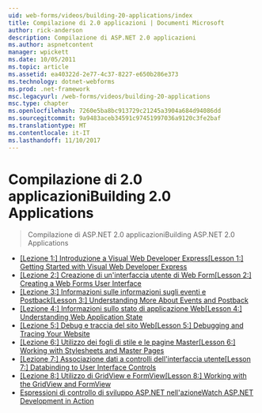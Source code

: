 ```yaml
---
uid: web-forms/videos/building-20-applications/index
title: Compilazione di 2.0 applicazioni | Documenti Microsoft
author: rick-anderson
description: Compilazione di ASP.NET 2.0 applicazioni
ms.author: aspnetcontent
manager: wpickett
ms.date: 10/05/2011
ms.topic: article
ms.assetid: ea40322d-2e77-4c37-8227-e650b286e373
ms.technology: dotnet-webforms
ms.prod: .net-framework
msc.legacyurl: /web-forms/videos/building-20-applications
msc.type: chapter
ms.openlocfilehash: 7260e5ba8bc913729c21245a3904a684d94086dd
ms.sourcegitcommit: 9a9483aceb34591c97451997036a9120c3fe2baf
ms.translationtype: MT
ms.contentlocale: it-IT
ms.lasthandoff: 11/10/2017
---
```

<a name="building-20-applications"></a><span data-ttu-id="9e091-103">Compilazione di 2.0 applicazioni</span><span class="sxs-lookup"><span data-stu-id="9e091-103">Building 2.0 Applications</span></span>
====================
> <span data-ttu-id="9e091-104">Compilazione di ASP.NET 2.0 applicazioni</span><span class="sxs-lookup"><span data-stu-id="9e091-104">Building ASP.NET 2.0 Applications</span></span>


- <span data-ttu-id="9e091-105">[[Lezione 1:] Introduzione a Visual Web Developer Express](lesson-1-getting-started-with-visual-web-developer-express.md)</span><span class="sxs-lookup"><span data-stu-id="9e091-105">[[Lesson 1:] Getting Started with Visual Web Developer Express](lesson-1-getting-started-with-visual-web-developer-express.md)</span></span>
- <span data-ttu-id="9e091-106">[[Lezione 2:] Creazione di un'interfaccia utente di Web Form](lesson-2-creating-a-web-forms-user-interface.md)</span><span class="sxs-lookup"><span data-stu-id="9e091-106">[[Lesson 2:] Creating a Web Forms User Interface](lesson-2-creating-a-web-forms-user-interface.md)</span></span>
- <span data-ttu-id="9e091-107">[[Lezione 3:] Informazioni sulle informazioni sugli eventi e Postback](lesson-3-understanding-more-about-events-and-postback.md)</span><span class="sxs-lookup"><span data-stu-id="9e091-107">[[Lesson 3:] Understanding More About Events and Postback](lesson-3-understanding-more-about-events-and-postback.md)</span></span>
- <span data-ttu-id="9e091-108">[[Lezione 4:] Informazioni sullo stato di applicazione Web](lesson-4-understanding-web-application-state.md)</span><span class="sxs-lookup"><span data-stu-id="9e091-108">[[Lesson 4:] Understanding Web Application State](lesson-4-understanding-web-application-state.md)</span></span>
- <span data-ttu-id="9e091-109">[[Lezione 5:] Debug e traccia del sito Web](lesson-5-debugging-and-tracing-your-website.md)</span><span class="sxs-lookup"><span data-stu-id="9e091-109">[[Lesson 5:] Debugging and Tracing Your Website](lesson-5-debugging-and-tracing-your-website.md)</span></span>
- <span data-ttu-id="9e091-110">[[Lezione 6:] Utilizzo dei fogli di stile e le pagine Master](lesson-6-working-with-stylesheets-and-master-pages.md)</span><span class="sxs-lookup"><span data-stu-id="9e091-110">[[Lesson 6:] Working with Stylesheets and Master Pages](lesson-6-working-with-stylesheets-and-master-pages.md)</span></span>
- <span data-ttu-id="9e091-111">[[Lezione 7:] Associazione dati a controlli dell'interfaccia utente](lesson-7-databinding-to-user-interface-controls.md)</span><span class="sxs-lookup"><span data-stu-id="9e091-111">[[Lesson 7:] Databinding to User Interface Controls](lesson-7-databinding-to-user-interface-controls.md)</span></span>
- <span data-ttu-id="9e091-112">[[Lezione 8:] Utilizzo di GridView e FormView](lesson-8-working-with-the-gridview-and-formview.md)</span><span class="sxs-lookup"><span data-stu-id="9e091-112">[[Lesson 8:] Working with the GridView and FormView](lesson-8-working-with-the-gridview-and-formview.md)</span></span>
- [<span data-ttu-id="9e091-113">Espressioni di controllo di sviluppo ASP.NET nell'azione</span><span class="sxs-lookup"><span data-stu-id="9e091-113">Watch ASP.NET Development in Action</span></span>](watch-aspnet-development-in-action.md)
